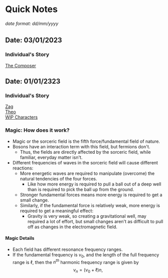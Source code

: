 # Quick Notes
###### date format: dd/mm/yyyy

## Date: 03/01/2023
### Individual's Story
[The Composer](Characters/the-composer.md)

## Date: 01/01/2323
### Individual's Story
[Zag](Characters/gurab-kaif.md)  
[Theo](Characters/theo-theodor.md)  
[WIP Characters](Characters/wip.md)  

### Magic: How does it work?
* Magic or the sorceric field is the fifth force/fundamental field of nature.
* Bosons have an interaction term with this field, but fermions don't.
  * Thus, the fields are directly affected by the sorceric field, while familiar, everyday matter isn't.
* Different frequencies of waves in the sorceric field will cause different reactions:
  * More energetic waves are required to manipulate (overcome) the natural tendencies of the four forces.
    * Like how more energy is required to pull a ball out of a deep well than is required to pick the ball up from the ground.
  * Stronger fundamental forces means more energy is required to get a small change.
  * Similarly, if the fundamental force is relatively weak, more energy is required to get a meaningful effect:
    * Gravity is very weak, so creating a gravitational well, may required a lot of effort, but small changes aren't as difficult to pull off as changes in the electromagnetic field.

#### Magic Details
* Each field has different resonance frequency ranges.
* If the fundamental frequency is $\nu_0$, and the length of the full frequency range is $\ell$, then the $n^{th}$ harmonic frequency range is given by
$$
	\nu_n = (\nu_0+\ell)n,
$$